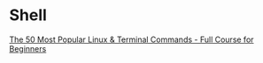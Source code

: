 # Shell
[The 50 Most Popular Linux &amp; Terminal Commands - Full Course for Beginners](https://youtu.be/ZtqBQ68cfJc)

